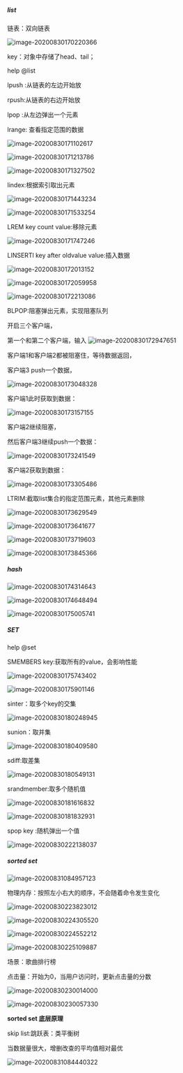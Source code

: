##### list

链表：双向链表

![image-20200830170220366](03.redis的list、set、hash、sorted_set、skiplist.assets/image-20200830170220366.png)

key：对象中存储了head、tail；

help @list

lpush :从链表的左边开始放

rpush:从链表的右边开始放

lpop :从左边弹出一个元素

lrange: 查看指定范围的数据

![image-20200830171102617](03.redis的list、set、hash、sorted_set、skiplist.assets/image-20200830171102617.png)

![image-20200830171213786](03.redis的list、set、hash、sorted_set、skiplist.assets/image-20200830171213786.png)

![image-20200830171327502](03.redis的list、set、hash、sorted_set、skiplist.assets/image-20200830171327502.png)

lindex:根据索引取出元素

![image-20200830171443234](03.redis的list、set、hash、sorted_set、skiplist.assets/image-20200830171443234.png)

![image-20200830171533254](03.redis的list、set、hash、sorted_set、skiplist.assets/image-20200830171533254.png)

LREM  key  count  value:移除元素



![image-20200830171747246](03.redis的list、set、hash、sorted_set、skiplist.assets/image-20200830171747246.png)

LINSERTl   key after oldvalue value:插入数据

![image-20200830172013152](03.redis的list、set、hash、sorted_set、skiplist.assets/image-20200830172013152.png)

![image-20200830172059958](03.redis的list、set、hash、sorted_set、skiplist.assets/image-20200830172059958.png)

![image-20200830172213086](03.redis的list、set、hash、sorted_set、skiplist.assets/image-20200830172213086.png)

BLPOP:阻塞弹出元素，实现阻塞队列

开启三个客户端，

第一个和第二个客户端，输入
![image-20200830172947651](03.redis的list、set、hash、sorted_set、skiplist.assets/image-20200830172947651.png)

客户端1和客户端2都被阻塞住，等待数据返回，

客户端3 push一个数据，

![image-20200830173048328](03.redis的list、set、hash、sorted_set、skiplist.assets/image-20200830173048328.png)

客户端1此时获取到数据：

![image-20200830173157155](03.redis的list、set、hash、sorted_set、skiplist.assets/image-20200830173157155.png)

客户端2继续阻塞，

然后客户端3继续push一个数据：

![image-20200830173241549](03.redis的list、set、hash、sorted_set、skiplist.assets/image-20200830173241549.png)

客户端2获取到数据：

![image-20200830173305486](03.redis的list、set、hash、sorted_set、skiplist.assets/image-20200830173305486.png)

LTRIM:截取list集合的指定范围元素，其他元素删除

![image-20200830173629549](03.redis的list、set、hash、sorted_set、skiplist.assets/image-20200830173629549.png)

![image-20200830173641677](03.redis的list、set、hash、sorted_set、skiplist.assets/image-20200830173641677.png)

![image-20200830173719603](03.redis的list、set、hash、sorted_set、skiplist.assets/image-20200830173719603.png)

![image-20200830173845366](03.redis的list、set、hash、sorted_set、skiplist.assets/image-20200830173845366.png)

##### hash

![image-20200830174314643](03.redis的list、set、hash、sorted_set、skiplist.assets/image-20200830174314643.png)

![image-20200830174648494](03.redis的list、set、hash、sorted_set、skiplist.assets/image-20200830174648494.png)

![image-20200830175005741](03.redis的list、set、hash、sorted_set、skiplist.assets/image-20200830175005741.png)

##### SET

help @set

SMEMBERS key:获取所有的value，会影响性能

![image-20200830175743402](03.redis的list、set、hash、sorted_set、skiplist.assets/image-20200830175743402.png)

![image-20200830175901146](03.redis的list、set、hash、sorted_set、skiplist.assets/image-20200830175901146.png)

sinter：取多个key的交集

![image-20200830180248945](03.redis的list、set、hash、sorted_set、skiplist.assets/image-20200830180248945.png)

sunion：取并集

![image-20200830180409580](03.redis的list、set、hash、sorted_set、skiplist.assets/image-20200830180409580.png)

sdiff:取差集

![image-20200830180549131](03.redis的list、set、hash、sorted_set、skiplist.assets/image-20200830180549131.png)

srandmember:取多个随机值

![image-20200830181616832](03.redis的list、set、hash、sorted_set、skiplist.assets/image-20200830181616832.png)

![image-20200830181832931](03.redis的list、set、hash、sorted_set、skiplist.assets/image-20200830181832931.png)

spop key :随机弹出一个值

![image-20200830222138037](03.redis的list、set、hash、sorted_set、skiplist.assets/image-20200830222138037.png)

##### sorted set

![image-20200831084957123](03.redis的list、set、hash、sorted_set、skiplist.assets/image-20200831084957123.png)

物理内存：按照左小右大的顺序，不会随着命令发生变化

![image-20200830223823012](03.redis的list、set、hash、sorted_set、skiplist.assets/image-20200830223823012.png)

![image-20200830224305520](03.redis的list、set、hash、sorted_set、skiplist.assets/image-20200830224305520.png)

![image-20200830224552212](03.redis的list、set、hash、sorted_set、skiplist.assets/image-20200830224552212.png)

![image-20200830225109887](03.redis的list、set、hash、sorted_set、skiplist.assets/image-20200830225109887.png)

场景：歌曲排行榜

点击量：开始为0，当用户访问时，更新点击量的分数

![image-20200830230014000](03.redis的list、set、hash、sorted_set、skiplist.assets/image-20200830230014000.png)

![image-20200830230057330](03.redis的list、set、hash、sorted_set、skiplist.assets/image-20200830230057330.png)

**sorted set 底层原理**

skip list:跳跃表：类平衡树

当数据量很大，增删改查的平均值相对最优

![image-20200831084440322](03.redis的list、set、hash、sorted_set、skiplist.assets/image-20200831084440322.png)

